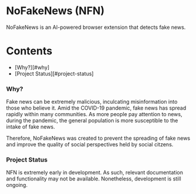 # NoFakeNews (NFN)

NoFakeNews is an AI-powered browser extension that detects fake news.

Contents
=========

* [Why?][#why]
* [Project Status][#project-status]


### Why?

Fake news can be extremely malicious, inculcating misinformation into those who believe it. Amid the COVID-19 pandemic, fake news has spread rapidly within many communities. As more people pay attention to news, during the pandemic, the general population is more susceptible to the intake of fake news. 

Therefore, NoFakeNews was created to prevent the spreading of fake news and improve the quality of social perspectives held by social citzens. 


### Project Status

NFN is extremely early in development. As such, relevant documentation and functionality may not be available. Nonetheless, development is still ongoing.
